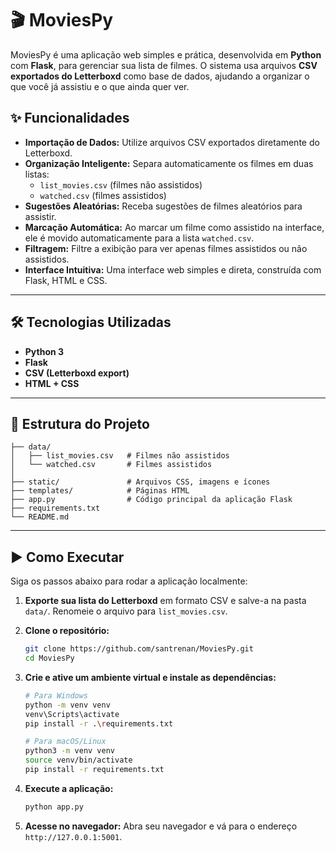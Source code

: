 # 🎬 MoviesPy

MoviesPy é uma aplicação web simples e prática, desenvolvida em **Python** com **Flask**, para gerenciar sua lista de filmes. O sistema usa arquivos **CSV exportados do Letterboxd** como base de dados, ajudando a organizar o que você já assistiu e o que ainda quer ver.

## ✨ Funcionalidades

- **Importação de Dados:** Utilize arquivos CSV exportados diretamente do Letterboxd.
- **Organização Inteligente:** Separa automaticamente os filmes em duas listas:
  - `list_movies.csv` (filmes não assistidos)
  - `watched.csv` (filmes assistidos)
- **Sugestões Aleatórias:** Receba sugestões de filmes aleatórios para assistir.
- **Marcação Automática:** Ao marcar um filme como assistido na interface, ele é movido automaticamente para a lista `watched.csv`.
- **Filtragem:** Filtre a exibição para ver apenas filmes assistidos ou não assistidos.
- **Interface Intuitiva:** Uma interface web simples e direta, construída com Flask, HTML e CSS.

---

## 🛠️ Tecnologias Utilizadas

- **Python 3**
- **Flask**
- **CSV (Letterboxd export)**
- **HTML + CSS**

---

## 📂 Estrutura do Projeto
``` MoviesPy/
├── data/
│   ├── list_movies.csv   # Filmes não assistidos
│   └── watched.csv       # Filmes assistidos
│
├── static/               # Arquivos CSS, imagens e ícones
├── templates/            # Páginas HTML
├── app.py                # Código principal da aplicação Flask
├── requirements.txt
└── README.md
``` 
---

## ▶️ Como Executar

Siga os passos abaixo para rodar a aplicação localmente:

1.  **Exporte sua lista do Letterboxd** em formato CSV e salve-a na pasta `data/`. Renomeie o arquivo para `list_movies.csv`.

2.  **Clone o repositório:**
    ```bash
    git clone https://github.com/santrenan/MoviesPy.git
    cd MoviesPy
    ```

3.  **Crie e ative um ambiente virtual e instale as dependências:**
    ```bash
    # Para Windows
    python -m venv venv
    venv\Scripts\activate
    pip install -r .\requirements.txt

    # Para macOS/Linux
    python3 -m venv venv
    source venv/bin/activate
    pip install -r requirements.txt
    ```

4.  **Execute a aplicação:**
    ```bash
    python app.py
    ```

5.  **Acesse no navegador:**
    Abra seu navegador e vá para o endereço `http://127.0.0.1:5001`.
